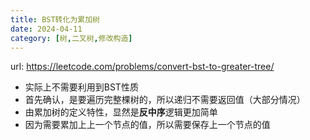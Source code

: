 ```yaml
---
title: BST转化为累加树
date: 2024-04-11
category: [树,二叉树,修改构造]
---
```


url: https://leetcode.com/problems/convert-bst-to-greater-tree/



- 实际上不需要利用到BST性质
- 首先确认，是要遍历完整棵树的，所以递归不需要返回值（大部分情况）
- 由累加树的定义特性，显然是**反中序**逻辑更加简单
- 因为需要累加上上一个节点的值，所以需要保存上一个节点的值


